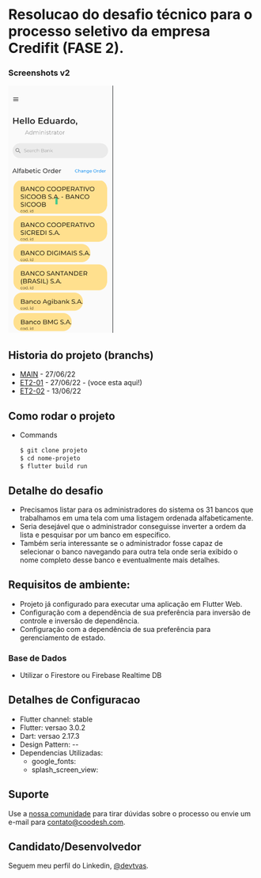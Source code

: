 <h1>Resolucao do desafio técnico para o processo seletivo da empresa Credifit (FASE 2).</h1>

### Screenshots v2

<img src="assets/images/versao2.png" height="500em" /> 

## Historia do projeto (branchs)

- [MAIN](https://github.com/devtvas/flutter_challenge_credifit2/tree/main) - 27/06/22 
- [ET2-01](https://github.com/devtvas/flutter_challenge_credifit2/tree/ET2-01) - 27/06/22 - (voce esta aqui!)
- [ET2-02](https://github.com/devtvas/flutter_challenge_credifit2/tree/ET2-02) - 13/06/22

<h2>Como rodar o projeto</h2>

  + Commands

    ```
    $ git clone projeto
    $ cd nome-projeto
    $ flutter build run
    ```
    
<h2>Detalhe do desafio</h2>

* Precisamos listar para os administradores do sistema os 31 bancos que trabalhamos em uma tela com uma listagem ordenada alfabeticamente. 
* Seria desejável que o administrador conseguisse inverter a ordem da lista e pesquisar por um banco em específico. 
* Também seria interessante se o administrador fosse capaz de selecionar o banco navegando para outra tela onde seria exibido o nome completo desse banco e eventualmente mais detalhes.

<h2>Requisitos de ambiente:</h2>

* Projeto já configurado para executar uma aplicação em Flutter Web.
* Configuração com a dependência de sua preferência para inversão de controle e inversão de dependência.
* Configuração com a dependência de sua preferência para gerenciamento de estado.

###  Base de Dados

 
* Utilizar o Firestore ou Firebase Realtime DB

<h2>Detalhes de Configuracao</h2>
  
  + Flutter channel: stable 
  + Flutter: versao 3.0.2
  + Dart: versao 2.17.3
  + Design Pattern: --
  + Dependencias Utilizadas:  
    - google_fonts: 
    - splash_screen_view:


## Suporte

Use a [nossa comunidade](https://coodesh.com/desenvolvedores#community) para tirar dúvidas sobre o processo ou envie um e-mail para contato@coodesh.com.

## Candidato/Desenvolvedor

Seguem meu perfil do Linkedin, [@devtvas](https://www.linkedin.com/in/devtvas/).
